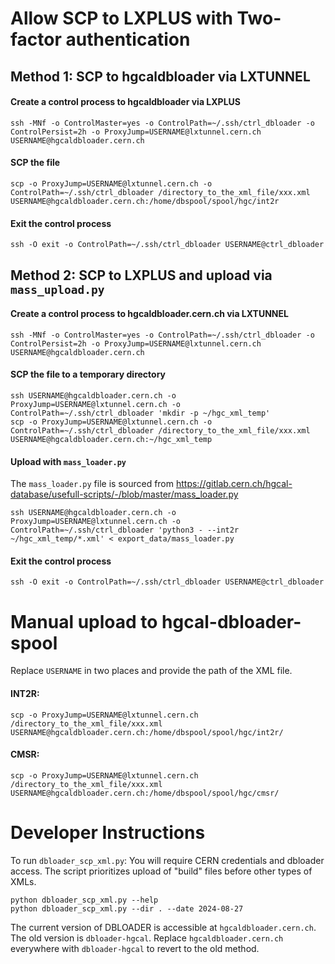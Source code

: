 # Allow SCP to LXPLUS with Two-factor authentication

## Method 1: SCP to hgcaldbloader via LXTUNNEL
#### Create a control process to hgcaldbloader via LXPLUS
```
ssh -MNf -o ControlMaster=yes -o ControlPath=~/.ssh/ctrl_dbloader -o ControlPersist=2h -o ProxyJump=USERNAME@lxtunnel.cern.ch USERNAME@hgcaldbloader.cern.ch
```
#### SCP the file
```
scp -o ProxyJump=USERNAME@lxtunnel.cern.ch -o ControlPath=~/.ssh/ctrl_dbloader /directory_to_the_xml_file/xxx.xml USERNAME@hgcaldbloader.cern.ch:/home/dbspool/spool/hgc/int2r  
```
#### Exit the control process
```
ssh -O exit -o ControlPath=~/.ssh/ctrl_dbloader USERNAME@ctrl_dbloader
```

## Method 2: SCP to LXPLUS and upload via `mass_upload.py`
#### Create a control process to hgcaldbloader.cern.ch via LXTUNNEL
```
ssh -MNf -o ControlMaster=yes -o ControlPath=~/.ssh/ctrl_dbloader -o ControlPersist=2h -o ProxyJump=USERNAME@lxtunnel.cern.ch USERNAME@hgcaldbloader.cern.ch
```
<!-- ssh -MNf -o ControlMaster=yes -o ControlPath=~/.ssh/ctrl_lxplus_dbloader -o ControlPersist=2h -J USERNAME@lxtunnel.cern.ch USERNAME@hgcaldbloader.cern.ch  -->
#### SCP the file to a temporary directory
```
ssh USERNAME@hgcaldbloader.cern.ch -o ProxyJump=USERNAME@lxtunnel.cern.ch -o ControlPath=~/.ssh/ctrl_dbloader 'mkdir -p ~/hgc_xml_temp'
scp -o ProxyJump=USERNAME@lxtunnel.cern.ch -o ControlPath=~/.ssh/ctrl_dbloader /directory_to_the_xml_file/xxx.xml USERNAME@hgcaldbloader.cern.ch:~/hgc_xml_temp
```

#### Upload with `mass_loader.py`
The `mass_loader.py` file is sourced from https://gitlab.cern.ch/hgcal-database/usefull-scripts/-/blob/master/mass_loader.py
```
ssh USERNAME@hgcaldbloader.cern.ch -o ProxyJump=USERNAME@lxtunnel.cern.ch -o ControlPath=~/.ssh/ctrl_dbloader 'python3 - --int2r ~/hgc_xml_temp/*.xml' < export_data/mass_loader.py
```

#### Exit the control process 
```
ssh -O exit -o ControlPath=~/.ssh/ctrl_dbloader USERNAME@ctrl_dbloader
```


# Manual upload to hgcal-dbloader-spool
Replace `USERNAME` in two places and provide the path of the XML file.
#### INT2R:
```
scp -o ProxyJump=USERNAME@lxtunnel.cern.ch /directory_to_the_xml_file/xxx.xml USERNAME@hgcaldbloader.cern.ch:/home/dbspool/spool/hgc/int2r/
```
#### CMSR:
```
scp -o ProxyJump=USERNAME@lxtunnel.cern.ch /directory_to_the_xml_file/xxx.xml USERNAME@hgcaldbloader.cern.ch:/home/dbspool/spool/hgc/cmsr/
```

# Developer Instructions
To run `dbloader_scp_xml.py`: You will require CERN credentials and dbloader access. The script prioritizes upload of "build" files before other types of XMLs.
```
python dbloader_scp_xml.py --help
python dbloader_scp_xml.py --dir . --date 2024-08-27
```

The current version of DBLOADER is accessible at `hgcaldbloader.cern.ch`. The old version is `dbloader-hgcal`. Replace `hgcaldbloader.cern.ch` everywhere with `dbloader-hgcal` to revert to the old method.
